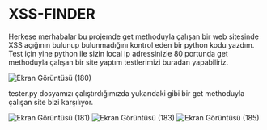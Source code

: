# XSS-FINDER
 Herkese merhabalar bu projemde get methoduyla çalışan bir web sitesinde XSS açığının bulunup bulunmadığını kontrol eden bir python kodu yazdım.
 Test için yine python ile sizin local ip adressinizle 80 portunda get methoduyla çalışan bir site yaptım testlerimizi buradan yapabiliriz.
 
 
![Ekran Görüntüsü (180)](https://user-images.githubusercontent.com/110742864/236263057-4a8b1787-b7ff-4b3a-9887-f8d4b42ab5f2.png)

tester.py dosyamızı çalıştırdığımızda yukarıdaki gibi bir get methoduyla çalışan site bizi karşılıyor.


![Ekran Görüntüsü (181)](https://user-images.githubusercontent.com/110742864/236263257-b8c9f40a-ead3-403e-af30-61605be79fc7.png)
![Ekran Görüntüsü (183)](https://user-images.githubusercontent.com/110742864/236263430-1fac3335-c875-4a4c-99a7-1c41d382ac2e.png)
![Ekran Görüntüsü (185)](https://user-images.githubusercontent.com/110742864/236263573-49b3d633-4085-4d5a-abac-c3663e605020.png)
